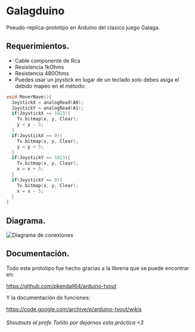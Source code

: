 # Galagduino
Pseudo-replica-prototipo en Arduino del clasico juego Galaga.

## Requerimientos.

* Cable componente de Rca
* Resistencia 1kOhms
* Resistencia 480Ohms
* Puedes usar un joystick en lugar de un teclado solo debes asiga el debido mapeo en el método:

```cpp
void MoverNave(){
  JoystickX = analogRead(A0);
  JoystickY = analogRead(A1);
  if(JoystickX == 1023){
    Tv.bitmap(x, y, Clear);
    y = y - 5;
  }
  if(JoystickX == 0){
    Tv.bitmap(x, y, Clear);
    y = y + 5;
  }
  if(JoystickY == 1023){
    Tv.bitmap(x, y, Clear);
    x = x + 5;
  }
  if(JoystickY == 0){
    Tv.bitmap(x, y, Clear);
    x = x - 5;
  }
}
```

## Diagrama.
![Diagrama de conexiones](http://farm5.static.flickr.com/4087/5225072558_5f5f760037.jpg)


## Documentación.
Todo este prototipo fue hecho gracias a la libreria que se puede encontrar en:

https://github.com/pkendall64/arduino-tvout 

Y la documentación de funciones:

https://code.google.com/archive/p/arduino-tvout/wikis

###### Shoutouts al profe Toñito por dejarnos esta práctica <3
